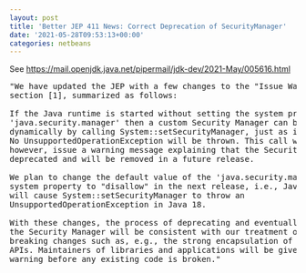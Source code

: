 ```yaml
---
layout: post
title: 'Better JEP 411 News: Correct Deprecation of SecurityManager'
date: '2021-05-28T09:53:13+00:00'
categories: netbeans
---
```

See <a href="https://mail.openjdk.java.net/pipermail/jdk-dev/2021-May/005616.html">https://mail.openjdk.java.net/pipermail/jdk-dev/2021-May/005616.html</a>

<pre>"We have updated the JEP with a few changes to the "Issue Warnings" 
section [1], summarized as follows:

If the Java runtime is started without setting the system property 
'java.security.manager' then a custom Security Manager can be installed 
dynamically by calling System::setSecurityManager, just as in Java 16. 
No UnsupportedOperationException will be thrown. This call will, 
however, issue a warning message explaining that the Security Manager is 
deprecated and will be removed in a future release.

We plan to change the default value of the 'java.security.manager' 
system property to "disallow" in the next release, i.e., Java 18. That 
will cause System::setSecurityManager to throw an 
UnsupportedOperationException in Java 18.

With these changes, the process of deprecating and eventually removing 
the Security Manager will be consistent with our treatment of past 
breaking changes such as, e.g., the strong encapsulation of internal 
APIs. Maintainers of libraries and applications will be given fair 
warning before any existing code is broken."</pre>
